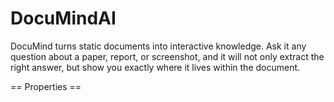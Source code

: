 # DocuMindAI
DocuMind turns static documents into interactive knowledge. Ask it any question about a paper, report, or screenshot, and it will not only extract the right answer, but show you exactly where it lives within the document.

== Properties ==
